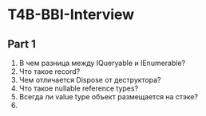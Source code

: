 # T4B-BBI-Interview
## Part 1

1. В чем разница между IQueryable и IEnumerable?
2. Что такое record?
3. Чем отличается Dispose от деструктора?
4. Что такое nullable reference types?
5. Всегда ли value type объект размещается на стэке?
6. 
